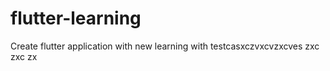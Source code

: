 # flutter-learning
Create flutter application with new learning with testcasxczvxcvzxcves
zxc zxc zx 
